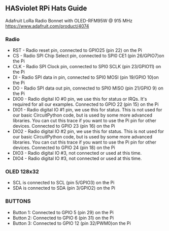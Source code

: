 ## HASviolet RPi Hats Guide

Adafruit LoRa Radio Bonnet with OLED-RFM95W @ 915 MHz
https://www.adafruit.com/product/4074


### Radio

* RST - Radio reset pin, connected to GPIO25 (pin 22) on the Pi
* CS - Radio SPI Chip Select pin, connected to SPI0 CE1 (pin 26/GPIO7)on the Pi
* CLK - Radio SPI Clock pin, connected to SPI0 SCLK (pin 23/GPIO11) on the Pi
* DI - Radio SPI data in pin, connected to SPI0 MOSI (pin 19/GPIO 10)on the Pi
* DO - Radio SPI data out pin, connected to SPI0 MISO (pin 21/GPIO 9) on the Pi
* DIO0 - Radio digital IO #0 pin, we use this for status or IRQs. 
       It's required for all our examples. Connected to GPIO 22 (pin 15) on the Pi
* DIO1 - Radio digital IO #1 pin, we use this for status. 
       This is not used for our basic CircuitPython code, but is used by some more
       advanced libraries. You can cut this trace if you want to use the Pi pin for
       other devices. Connected to GPIO 23 (pin 16) on the Pi
* DIO2 - Radio digital IO #2 pin, we use this for status. 
       This is not used for our basic CircuitPython code, but is used by some more
       advanced libraries. You can cut this trace if you want to use the Pi pin for
       other devices. Connected to GPIO 24 (pin 18) on the Pi
* DIO3 - Radio digital IO #3, not connected or used at this time.
* DIO4 - Radio digital IO #3, not connected or used at this time.

### OLED 128x32

* SCL is connected to SCL (pin 5/GPIO3) on the Pi
* SDA is connected to SDA (pin 3/GPIO2) on the Pi

### BUTTONS

* Button 1: Connected to GPIO 5 (pin 29) on the Pi
* Button 2: Connected to GPIO 6 (pin 31) on the Pi
* Button 3: Connected to GPIO 12 (pin 32/PWM0)on the Pi

